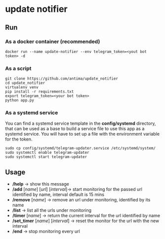 # update notifier


## Run

### As a docker container (recommended)

```shell
docker run --name update-notifier --env telegram_token=<yout bot token> -d
```

### As a script
```shell
git clone https://github.com/antima/update_notifier
cd update_notifier
virtualenv venv
pip install -r requirements.txt
export telegram_token=<your bot token>
python app.py
```

### As a systemd service

You can find a systemd service template in the **config/systemd** directory, that can be used as 
a base to build a service file to use this app as a systemd service.
You will have to set up a file with the environment variable for the token.

```shell
sudo cp config/systemd/telegram-updater.service /etc/systemd/system/ 
sudo systemctl enable telegram-updater
sudo systemctl start telegram-updater
```

## Usage 

- **/help** -> show this message
- **/add** [_name_] [_url_] [_interval_]-> start monitoring for the passed url identified by name, interval default is 15 mins
- **/remove** [_name_] -> remove an url under monitoring, identified by its name
- **/list** -> list all the urls under monitoring
- **/timer** [_name_] -> return the current interval for the url identified by name
- **/set_timer** [_name_] [_interval_] -> reset the monitor for the url with the new interval
- **/end** -> stop monitoring every url